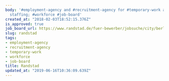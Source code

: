 ```yaml
---
body: '#employment-agency and #recruitment-agency for #temporary-work and permanent
  staffing; #workforce #job-board'
created_at: "2018-02-03T18:52:15.376Z"
is_approved: true
job_board_url: https://www.randstad.de/fuer-bewerber/jobsuche/city/berlin%2B25?items_per_page=10
slug: randstad
tags:
- employment-agency
- recruitment-agency
- temporary-work
- workforce
- job-board
title: Randstad
updated_at: "2019-06-16T10:36:09.639Z"
---
```

